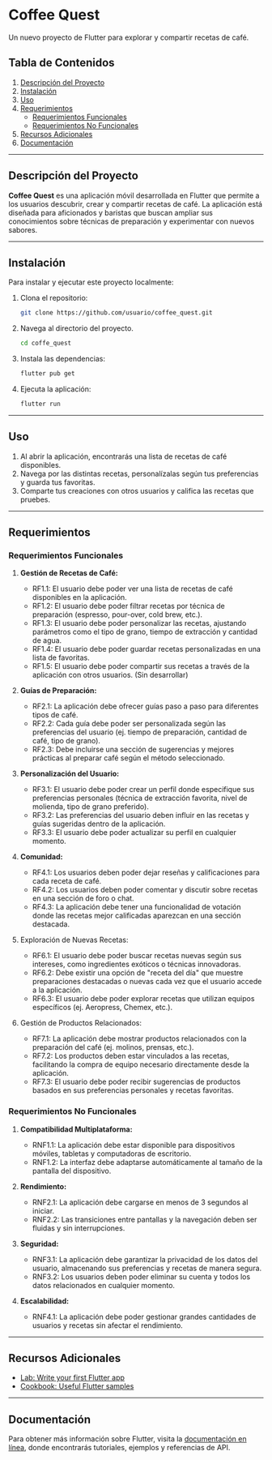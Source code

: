 # Coffee Quest

Un nuevo proyecto de Flutter para explorar y compartir recetas de café.

## Tabla de Contenidos

1. [Descripción del Proyecto](#descripción-del-proyecto)
2. [Instalación](#instalación)
3. [Uso](#uso)
4. [Requerimientos](#requerimientos)
   - [Requerimientos Funcionales](#requerimientos-funcionales)
   - [Requerimientos No Funcionales](#requerimientos-no-funcionales)
5. [Recursos Adicionales](#recursos-adicionales)
6. [Documentación](#documentación)

---

## Descripción del Proyecto

**Coffee Quest** es una aplicación móvil desarrollada en Flutter que permite a los usuarios descubrir, crear y compartir recetas de café. La aplicación está diseñada para aficionados y baristas que buscan ampliar sus conocimientos sobre técnicas de preparación y experimentar con nuevos sabores.

---

## Instalación

Para instalar y ejecutar este proyecto localmente:

1. Clona el repositorio:
   ```bash
   git clone https://github.com/usuario/coffee_quest.git
2. Navega al directorio del proyecto.
    ```bash
    cd coffe_quest
3. Instala las dependencias:
    ```bash
    flutter pub get
4. Ejecuta la aplicación:
    ```bash
    flutter run

---

## Uso

1. Al abrir la aplicación, encontrarás una lista de recetas de café disponibles.
2. Navega por las distintas recetas, personalízalas según tus preferencias y guarda tus favoritas.
3. Comparte tus creaciones con otros usuarios y califica las recetas que pruebes.

---

## Requerimientos

### Requerimientos Funcionales

1. **Gestión de Recetas de Café:**
   - RF1.1: El usuario debe poder ver una lista de recetas de café disponibles en la aplicación.
   - RF1.2: El usuario debe poder filtrar recetas por técnica de preparación (espresso, pour-over, cold brew, etc.).
   - RF1.3: El usuario debe poder personalizar las recetas, ajustando parámetros como el tipo de grano, tiempo de extracción y cantidad de agua.
   - RF1.4: El usuario debe poder guardar recetas personalizadas en una lista de favoritas.
   - RF1.5: El usuario debe poder compartir sus recetas a través de la aplicación con otros usuarios. (Sin desarrollar)

2. **Guías de Preparación:**
   - RF2.1: La aplicación debe ofrecer guías paso a paso para diferentes tipos de café.
   - RF2.2: Cada guía debe poder ser personalizada según las preferencias del usuario (ej. tiempo de preparación, cantidad de café, tipo de grano).
   - RF2.3: Debe incluirse una sección de sugerencias y mejores prácticas al preparar café según el método seleccionado.

3. **Personalización del Usuario:**
   - RF3.1: El usuario debe poder crear un perfil donde especifique sus preferencias personales (técnica de extracción favorita, nivel de molienda, tipo de grano preferido).
   - RF3.2: Las preferencias del usuario deben influir en las recetas y guías sugeridas dentro de la aplicación.
   - RF3.3: El usuario debe poder actualizar su perfil en cualquier momento.

4. **Comunidad:**
   - RF4.1: Los usuarios deben poder dejar reseñas y calificaciones para cada receta de café.
   - RF4.2: Los usuarios deben poder comentar y discutir sobre recetas en una sección de foro o chat.
   - RF4.3: La aplicación debe tener una funcionalidad de votación donde las recetas mejor calificadas aparezcan en una sección destacada.
  
5. Exploración de Nuevas Recetas:

   - RF6.1: El usuario debe poder buscar recetas nuevas según sus intereses, como ingredientes exóticos o técnicas innovadoras.
   - RF6.2: Debe existir una opción de "receta del día" que muestre preparaciones destacadas o nuevas cada vez que el usuario accede a la aplicación.
   - RF6.3: El usuario debe poder explorar recetas que utilizan equipos específicos (ej. Aeropress, Chemex, etc.).
  
6. Gestión de Productos Relacionados:

   - RF7.1: La aplicación debe mostrar productos relacionados con la preparación del café (ej. molinos, prensas, etc.).
   - RF7.2: Los productos deben estar vinculados a las recetas, facilitando la compra de equipo necesario directamente desde la aplicación.
   - RF7.3: El usuario debe poder recibir sugerencias de productos basados en sus preferencias personales y recetas favoritas.

### Requerimientos No Funcionales

1. **Compatibilidad Multiplataforma:**
   - RNF1.1: La aplicación debe estar disponible para dispositivos móviles, tabletas y computadoras de escritorio.
   - RNF1.2: La interfaz debe adaptarse automáticamente al tamaño de la pantalla del dispositivo.

2. **Rendimiento:**
   - RNF2.1: La aplicación debe cargarse en menos de 3 segundos al iniciar.
   - RNF2.2: Las transiciones entre pantallas y la navegación deben ser fluidas y sin interrupciones.

3. **Seguridad:**
   - RNF3.1: La aplicación debe garantizar la privacidad de los datos del usuario, almacenando sus preferencias y recetas de manera segura.
   - RNF3.2: Los usuarios deben poder eliminar su cuenta y todos los datos relacionados en cualquier momento.

4. **Escalabilidad:**
   - RNF4.1: La aplicación debe poder gestionar grandes cantidades de usuarios y recetas sin afectar el rendimiento.

---

## Recursos Adicionales

- [Lab: Write your first Flutter app](https://docs.flutter.dev/get-started/codelab)
- [Cookbook: Useful Flutter samples](https://docs.flutter.dev/cookbook)

---

## Documentación

Para obtener más información sobre Flutter, visita la [documentación en línea](https://docs.flutter.dev/), donde encontrarás tutoriales, ejemplos y referencias de API.
